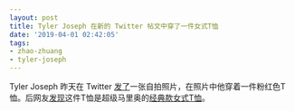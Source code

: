```yaml
---
layout: post
title: Tyler Joseph 在新的 Twitter 帖文中穿了一件女式T恤
date: '2019-04-01 02:42:05'
tags:
- zhao-zhuang
- tyler-joseph
---
```


Tyler Joseph 昨天在 Twitter [发了](https://twitter.com/tylerrjoseph/status/1112258676679757824)一张自拍照片，在照片中他穿着一件粉红色T恤。后网友[发现](https://www.instagram.com/p/Bvr3_lCguX4/?utm_source=ig_share_sheet&igshid=1vla9mesc7wsp)这件T恤是超级马里奥的[经典款女式T恤](https://moteefe.com/super-mario-kart-t-shirt)。

